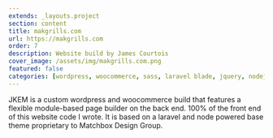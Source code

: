 ```yaml
---
extends: _layouts.project
section: content
title: makgrills.com
url: https://makgrills.com
order: 7
description: Website build by James Courtois
cover_image: /assets/img/makgrills.com.png
featured: false
categories: [wordpress, woocommerce, sass, laravel blade, jquery, nodejs, composer]
---
```


JKEM is a custom wordpress and woocommerce  build that features a flexible module-based page builder on the back end. 100% of the front end of this website code I wrote. It is based on a laravel and node powered base theme proprietary to Matchbox Design Group.